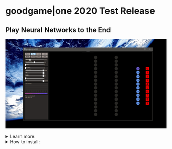 # goodgame|one 2020 Test Release
## Play Neural Networks to the End


![alt text](https://raw.githubusercontent.com/grensen/gif_test/master/Figures/gg_one_hello_goodgame.gif?raw=true)

<details>
<summary>Learn more:</summary>
 
 
 ### goodgame|one 2020
 
 goodgame or shorter gg is a huge trade-off to express neural networks and work with them in a new way.
gg comes from e-sports and was the name of my team years ago, but more important, after a game the teams say gg for a good time, 
to make the long story short, gg treats neural networks like a good game.


The rules are simple, every training sample and every custom sample is trainable. The goal is to reach the highest accuracy for the untrainable test data.

---
Let me give a first example of a test:
![alt text](https://raw.githubusercontent.com/grensen/gif_test/master/Figures/gg_one_hello_goodgame.gif?raw=true)
*A neural network is initiated with continuous random weight values to create a breaking symmetry.*

If you watched the neural network series from [3Blue1Brown](https://www.youtube.com/watch?v=aircAruvnKk&list=PLZHQObOWTQDNU6R1_67000Dx_ZCJB-3pi), you know the 784-16-16-10 neural network already. That's important because the starting point with goodgame is this network with the default hyperparameters.
After a first MNIST training over 60000 samples the resulting test accuracy brings 93.29%, that is pretty good the best I know.

<details>
<summary>Let's create a sample and train it:</summary>

![alt text](https://raw.githubusercontent.com/grensen/gif_test/master/Figures/gg_one_create_inputs_and_train.gif?raw=true)
*Note: 784-16-16-10 + one training = 93.29% for the test. 
The weights work with a fixed seed, so the results cannot change, even if the initialization was randomly, what we need. But if one neuron is added or removed, the whole random values will change, that makes it hard to get confidence. A good way to see this is to beat the test accuracy with a bigger network.*

</details>

Before we go further let's checkout what goodgame can show, the input neurons are red rectangles on the left and express the samples.
Every input neuron is fully connected with a weight to every output neuron on the next layer.
The weights in green chartreuse show positive values and the reds show negative values.
The highest or lowest color depends on the highest or lowest weight here and all other weights show colors between.
Note, the values are the colors in a good, but not an exact way. 
If the highest weight value will be 1.01 on this layer, the range can be really big and values with 0.07 and 0.04 can show the same color.

The neurons show their connections only if they are ReLU activated, if the value was below 0 the neuron is set to 0.
Here we can get a good feeling how the weights works, the highest neuron color represents also the highest neuron value that is figured on the neuron.

The output neurons with softmax activation shown on the right side use 100 pixels from left to right 0-100% to express the prediction accuracy.
If the prediction was the target the neuron becomes green and the class gold.

---
![alt text](https://raw.githubusercontent.com/grensen/gif_test/master/Figures/gg_one_spot_wrong.gif?raw=true)
*We can also spot what's going wrong. The state slider, correct = 0, incorrect = 1, all = 2. In combination with the other sliders every data is easily accessible. For a precise use. The sliders can be controlled by the left and right arrow keys on the keyboard. For example, to determine the start of training. 59916 seems a 7, or?*

Despite goodgame is kept really low with basic ideas and not a special neural network, the functionality can come really complex.
I was looking for a way to make it intuitiv to play. So with a left click you can put something in, with a right click you can take something out.

---
<details>
<summary>We can test the networks with our own samples:</summary>

![alt text](https://raw.githubusercontent.com/grensen/gif_test/master/Figures/gg_one_user_samples.gif?raw=true)

</details>

So we can also create, load and save our neural networks. 
Additional goodgame saves after a close and loads after a start your neural network automatically.
So you can do really strange things and compare the networks with specific examples. 

---

<details>
<summary>Another example of the functionality:</summary>
 
 ![alt text](https://raw.githubusercontent.com/grensen/gif_test/master/Figures/gg_one_compare_train.gif?raw=true) 

</details>

<details>
<summary>The quantum leaps of neural networks:</summary>
 
![alt text](https://raw.githubusercontent.com/grensen/gif_test/master/Figures/gg_one_quantum_leaps.gif?raw=true)

*How the prediction moves from one class to the next has been one of the most interesting things to me. Further transformations, from '8' to '6' and from '6' to '5' can provide even more insights about the classes and their relationship.*

The quantum leaps of neural networks or just the change in classification of the nearby input increases the understand of neural networks a lot. Especially the intuition how the prediction was made and how we would evaluate this as a human.

</details>

<details>
<summary>What can one hidden neuron predict:</summary>
 

![alt text](https://raw.githubusercontent.com/grensen/gif_test/master/Figures/gg_one_dnn_basics_demo.gif?raw=true)
*The Class Accuracy on the left shows the prediction of each class. The question was, how many hidden neurons are needed to handle the data? The demo shows a test till a 784-7-10 network. The experiments can go further, but the 784-3-10 network suprised me most, but 784-4-10 network can handle all data in my opinion*

Logistic regression is like a neural network with one layer, the parameters to compute are here 784 * 10 = 7840 + 10 for the bias = 7850. A neural network with one layer like the 784-7-10 computes 784 * 7 + 7 * 10 = 5558 parameters without a bias in the case of gg and can outperform logistic regression. Efficency is a core of gg, with one more layer, 784-7-100-10 network would compute 6188 parameters, but how would we rate a 784-6-50-10 network with 5504 parameters? A very important aspect if we think about how we should build our networks for more efficiency, but also for the prediction quality.

</details>

<details>
<summary>Train inside the training:</summary>
 
![alt text](https://raw.githubusercontent.com/grensen/gif_test/master/Figures/gg_one_incorrect_custom_training.gif?raw=true)
*It is time for popcorn, take your seat and manipulate the predictions, train with your intuition within the training.

</details>

<details>
<summary>Maximize the layer size:</summary>
 
![alt text](https://github.com/grensen/gif_test/blob/master/Figures/gg_one_20_layers.gif?raw=true)
*How many layers can we train? This is a deep neural network with 20 layers. It was really hard to train, but the pattern of the neurons looks pretty cool.*

</details>

<details>
<summary>The effect of the learning rate:</summary>
 
![alt text](https://github.com/grensen/gif_test/blob/master/Figures/gg_one_low_vs_high_lr.gif?raw=true)
*The learning rate affects the training. In case of the ReLU activation, the learning rate affects also the activation level of the neurons, lower lr's keep the activation level high, and high lr's keep the activations low, till a whole layer is disconnected. The example shows a briefly look into the test low = 0.001 vs high = 0.01 after 200.000 backpropagations, even with this moderate settings is this effect easy to see.*

</details>

<details>
<summary>Push the weakest class in your training:</summary>
 
![alt text](https://raw.githubusercontent.com/grensen/gif_test/master/Figures/gg_one_support_class.gif?raw=true)
*How to increase the weakest class prediction. If the step was wrong, take the last training step and try again. It looks not so good for the others classes after this move, but with a lot of sensitive it's possible to support your network with specific training.*

</details>

<details>
<summary>Change the conditions:</summary>
 
![alt text](https://raw.githubusercontent.com/grensen/gif_test/master/Figures/gg_one_smaller_classification.gif?raw=true)
*How would the the neural network perform with only three classes to predict? Experiments like this are not very useful, on the other they could bring new perspectives. I didn't expect this test accuracy after only one training, neat.*

</details>

<details>
<summary>Add a bunch of neurons:</summary>

![alt text](https://raw.githubusercontent.com/grensen/gif_test/master/Figures/gg_one_new_network_inside.gif?raw=true)
*With more neurons you reach more accuracy, that's right, almost. Neurons can be added or removed all the time with gg. Here the starting point was used to create a new network inside the existing one. After enough rounds the merged networks should be act as one, sometimes not so clever. It seems more useful to use the final size from start, but not always.*

</details>

<details>
<summary>Change the game:</summary>

![alt text](https://raw.githubusercontent.com/grensen/gif_test/master/Figures/gg_one_gg_outro.gif?raw=true)
*Finally, it is possible to add new data for new classes that differ from the common data. gg*

</details>
</details>


<details>
<summary>How to install:</summary>

### How to install

[Download](https://drive.google.com/file/d/12s7E-2-GqgkYY6ZNw0jgKvGTeVDZbXqB/view) and extract the directory to the c: folder.


Or:

 1. Download the folder MNIST_Data for the unzipped data set and the Neural_Network_Backup with the empty file.
 
 2. Then create the directory c:/goodgame/one/ and put both folders inside.
 
 3. Now goodgame is ready to run on Visual Studio with the goodgame.cs code.
 
 4. To collapse all the 1400 lines press CTRL + M + O.
 
 
 

![alt text](https://raw.githubusercontent.com/grensen/gif_test/master/Figures/gg_one_install_code.gif?raw=true)


Core functions:

---
![alt text](https://raw.githubusercontent.com/grensen/gif_test/master/Figures/core_functions.png?raw=true)
---

The code is realy complicated in many parts and 1400 lines are a lot of lines, a good way to get the connection is start with the NeuralNetworkRun() function. 
The function handles training and test runs. NeuralNetworkSample() treats the custom training.


---
Build a release version of your goodgame app.
![alt text](https://raw.githubusercontent.com/grensen/gif_test/master/Figures/gg_one_build_releasel.gif?raw=true)
---
</details>
